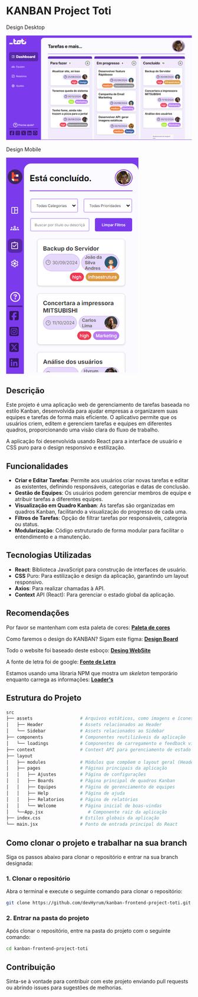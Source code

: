# KANBAN Project Toti

Design Desktop

![demoDesktop](/public/DemoDesktop/Desktop++-1280x720(5).png)

Design Mobile

![demoMobile](/public//DemoMobile/Mobile-359x586(3).png)

## Descrição
Este projeto é uma aplicação web de gerenciamento de tarefas baseada no estilo Kanban, desenvolvida para ajudar empresas a organizarem suas equipes e tarefas de forma mais eficiente. O aplicativo permite que os usuários criem, editem e gerenciem tarefas e equipes em diferentes quadros, proporcionando uma visão clara do fluxo de trabalho.

A aplicação foi desenvolvida usando React para a interface de usuário e CSS puro para o design responsivo e estilização.

## Funcionalidades
- **Criar e Editar Tarefas**: Permite aos usuários criar novas tarefas e editar as existentes, definindo responsáveis, categorias e datas de conclusão.
- **Gestão de Equipes**: Os usuários podem gerenciar membros de equipe e atribuir tarefas a diferentes equipes.
- **Visualização em Quadro Kanban**: As tarefas são organizadas em quadros Kanban, facilitando a visualização do progresso de cada uma.
- **Filtros de Tarefas**: Opção de filtrar tarefas por responsáveis, categoria ou status.
- **Modularização**: Código estruturado de forma modular para facilitar o entendimento e a manutenção.

## Tecnologias Utilizadas
- **React**: Biblioteca JavaScript para construção de interfaces de usuário.
- **CSS** Puro: Para estilização e design da aplicação, garantindo um layout responsivo.
- **Axios**: Para realizar chamadas à API.
- **Context** API (React): Para gerenciar o estado global da aplicação.

## Recomendações
Por favor se mantenham com esta paleta de cores:
**[Paleta de cores](https://imagecolorpicker.com/color-code/7c3aed)**

Como faremos o design do KANBAN? Sigam este figma:
**[Design Board](https://www.figma.com/community/widget/1273992989430283111)**

Todo o website foi baseado deste esboço:
**[Desing WebSite](https://www.figma.com/community/file/1220368226816658013)**

A fonte de letra foi de google:
**[Fonte de Letra](https://fonts.google.com/specimen/Inter)**

Estamos usando uma libraria NPM que mostra um _skeleton_ temporário enquanto carrega as informações:
**[Loader's](https://www.npmjs.com/package/react-content-loader)**

## Estrutura do Projeto
```graphql
src
├── assets                  # Arquivos estáticos, como imagens e ícones
│   ├── Header              # Assets relacionados ao Header
│   └── Sidebar             # Assets relacionados ao Sidebar
├── components              # Componentes reutilizáveis da aplicação
│   └── loadings            # Componentes de carregamento e feedback visual
├── context                 # Context API para gerenciamento de estado global
├── layout
│   ├── modules             # Módulos que compõem o layout geral (Header, Sidebar)
│   ├── pages               # Páginas principais da aplicação
│   │   ├── Ajustes         # Página de configurações
│   │   ├── Boards          # Página principal de quadros Kanban
│   │   ├── Equipes         # Página de gerenciamento de equipes
│   │   ├── Help            # Página de ajuda
│   │   ├── Relatorios      # Página de relatórios
│   │   └── Welcome         # Página inicial de boas-vindas
│   └──App.jsx                 # Componente raiz da aplicação
├── index.css               # Estilos globais da aplicação
└── main.jsx                # Ponto de entrada principal do React
```

## Como clonar o projeto e trabalhar na sua branch

Siga os passos abaixo para clonar o repositório e entrar na sua branch designada:

### 1. Clonar o repositório

Abra o terminal e execute o seguinte comando para clonar o repositório:

```bash
git clone https://github.com/devHyrum/kanban-frontend-project-toti.git
```

### 2. Entrar na pasta do projeto
Após clonar o repositório, entre na pasta do projeto com o seguinte comando:
```bash
cd kanban-frontend-project-toti
```

## Contribuição
Sinta-se à vontade para contribuir com este projeto enviando pull requests ou abrindo issues para sugestões de melhorias.